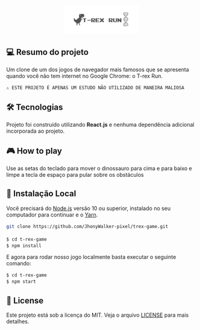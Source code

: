 <h1 align="center">
    <img src="./public/images/icon-repo-trex.png" alt="T-rex Clone Game by Jhony Walker" width="200px" />
</h1>

## 💻 Resumo do projeto

Um clone de um dos jogos de navegador mais famosos que se apresenta quando você não tem internet no Google Chrome: o T-rex Run.

```text
⚠ ESTE PROJETO É APENAS UM ESTUDO NÃO UTILIZADO DE MANEIRA MALIOSA
```

## 🛠 Tecnologias

Projeto foi construído utilizando **React.js** e nenhuma dependência adicional incorporada ao projeto.

## :video_game: How to play

Use as setas do teclado para mover o dinossauro para cima e para baixo e limpe a tecla de espaço para pular sobre os obstáculos


## 🔨 Instalação Local

Você precisará do [Node.js](https://nodejs.org) versão 10 ou superior, instalado no seu computador para continuar e o [Yarn](https://yarnpkg.com/).

```bash
git clone https://github.com/JhonyWalker-pixel/trex-game.git

$ cd t-rex-game
$ npm install
```

E agora para rodar nosso jogo localmente basta executar o seguinte comando:

```bash
$ cd t-rex-game
$ npm start
```

## 📖 License

Este projeto está sob a licença do MIT. Veja o arquivo [LICENSE](LICENSE.md) para mais detalhes.